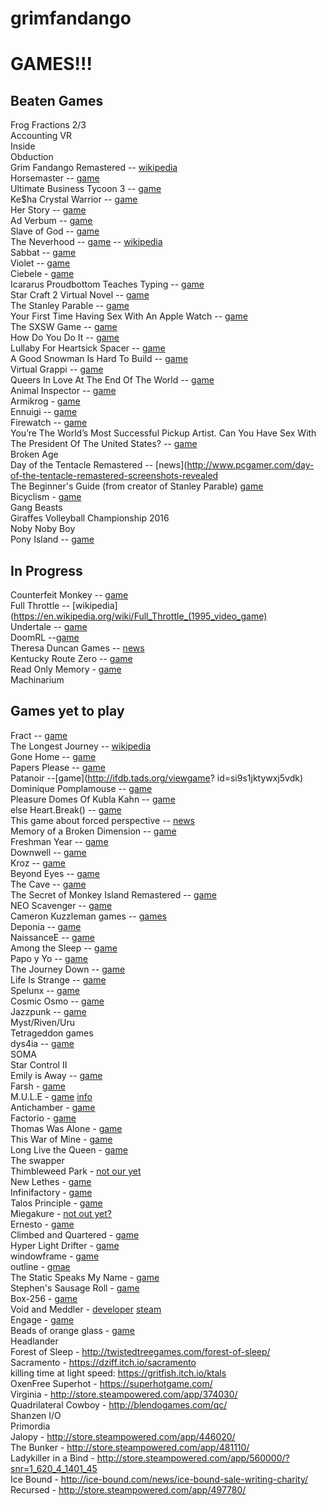 # grimfandango
# GAMES!!!

## Beaten Games
Frog Fractions 2/3  
Accounting VR  
Inside  
Obduction  
Grim Fandango Remastered -- [wikipedia](https://en.wikipedia.org/wiki/Grim_Fandango)  
Horsemaster -- [game](http://noncanon.com/HorseMaster.html)  
Ultimate Business Tycoon 3 -- [game](http://aliendovecote.com/uploads/twine/tycoon/crime.html)  
Ke$ha Crystal Warrior -- [game](http://aliendovecote.com/uploads/twine/kesha.html)  
Her Story -- [game](http://www.herstorygame.com/)  
Ad Verbum -- [game](http://nickm.com/if/adverbum.html)  
Slave of God -- [game](http://www.increpare.com/2012/12/slave-of-god/)  
The Neverhood -- [game](https://archive.org/details/Neverhood_The_1996_DreamWorks) -- [wikipedia](https://en.wikipedia.org/wiki/The_Neverhood)  
Sabbat -- [game](http://porpentine.tumblr.com/post/43790631192/presenting-sabbat-a-twine-game-by-oh-no-problems)  
Violet -- [game](http://textadventures.co.uk/games/view/e-utl5-bu0yya2ycst0mrg/violet)  
Ciebele - [game](http://ninasays.so/cibele/)  
Icararus Proudbottom Teaches Typing -- [game](http://www.holywowstudios.com/teachestyping/)  
Star Craft 2 Virtual Novel -- [game](http://www.sc2vn.com/)  
The Stanley Parable -- [game](http://www.stanleyparable.com/)  
Your First Time Having Sex With An Apple Watch -- [game](http://www.buzzfeed.com/samthurman/os-xxx#.ajbJmmalK)  
The SXSW Game -- [game](http://www.freeindiegam.es/2013/03/the-sxsw-game-leigh-alexander/)   
How Do You Do It -- [game](http://ninasays.so/howdoyoudoit/)  
Lullaby For Heartsick Spacer -- [game](http://mkopas.net/files/spacerlullaby/)  
A Good Snowman Is Hard To Build -- [game](http://agoodsnowman.com/)  
Virtual Grappi -- [game](http://rpgmaker.net/games/8284/)  
Queers In Love At The End Of The World -- [game](http://auntiepixelante.com/endoftheworld/)  
Animal Inspector -- [game](http://tomastle.itch.io/animal-inspector)  
Armikrog - [game](http://store.steampowered.com/app/334120/)  
Ennuigi -- [game](http://www.lexaloffle.com/bbs/?tid=2232&pid=12311&autoplay=1#pp)  
Firewatch -- [game](http://www.firewatchgame.com/)  
You’re The World’s Most Successful Pickup Artist. Can You Have Sex With The President Of The United States? -- [game](http://www.clickhole.com/clickventure/youre-worlds-most-successful-pickup-artist-can-you-3880#1,)  
Broken Age  
Day of the Tentacle Remastered -- [news](http://www.pcgamer.com/day-of-the-tentacle-remastered-screenshots-revealed  
The Beginner's Guide (from creator of Stanley Parable) [game](http://store.steampowered.com/app/303210/)  
Bicyclism - [game](http://gamejolt.com/games/bicyclism-art-of-riding/39795)  
Gang Beasts  
Giraffes Volleyball Championship 2016  
Noby Noby Boy  
Pony Island -- [game](http://store.steampowered.com/app/405640/)  


 

## In Progress
Counterfeit Monkey -- [game](http://emshort.com/counterfeit_monkey/)  
Full Throttle -- [wikipedia](https://en.wikipedia.org/wiki/Full_Throttle_(1995_video_game)  
Undertale -- [game](http://store.steampowered.com/app/391540/)  
DoomRL --[game](http://doom.chaosforge.org/)   
Theresa Duncan Games -- [news](https://www.theverge.com/2015/4/17/8436439/theresa-duncan-chop-suey-cd-rom-preservation)  
Kentucky Route Zero -- [game](http://kentuckyroutezero.com/)  
Read Only Memory - [game](http://readonlymemori.es/)  
Machinarium  
  



## Games yet to play
Fract -- [game](http://fractgame.com/)  
The Longest Journey -- [wikipedia](https://en.wikipedia.org/wiki/The_Longest_Journey)  
Gone Home -- [game](http://www.gonehomegame.com/)  
Papers Please -- [game](http://dukope.com/)  
Patanoir --[game](http://ifdb.tads.org/viewgame?  id=si9s1jktywxj5vdk)  
Dominique Pomplamouse -- [game](http://www.dominiquepamplemousse.com/)  
Pleasure Domes Of Kubla Kahn -- [game](http://gamejolt.com/games/pleasuredromes-of-kubla-khan/9598#close)  
else Heart.Break() -- [game](http://elseheartbreak.com/)  
    This game about forced perspective -- [news](https://www.polygon.com/2015/10/26/9618504/pillow-castle-tech-demo-first-person-puzzler-new-2015-pc-gameplay-museum-of-simulation-technology)  
    Memory of a Broken Dimension -- [game](http://xra.itch.io/memory-of-a-broken-dimension)  
    Freshman Year -- [game](http://ninasays.so/freshmanyear/)  
    Downwell -- [game](http://downwellgame.com/)   
    Kroz -- [game](https://en.wikipedia.org/wiki/Kroz_series)  
    Beyond Eyes -- [game](http://www.beyondeyes-game.com/)  
    The Cave -- [game](http://thecavegame.com/)  
    The Secret of Monkey Island Remastered -- [game](http://store.steampowered.com/app/32360/)  
    NEO Scavenger -- [game](http://www.gog.com/game/neo_scavenger)  
    Cameron Kuzzleman games -- [games](http://heylookatmygames.com/)  
    Deponia -- [game](http://www.daedalic.de/en/game/Deponia#5)  
    NaissanceE -- [game](http://store.steampowered.com/app/265690/)  
    Among the Sleep -- [game](http://store.steampowered.com/app/250620/)  
    Papo y Yo -- [game](http://store.steampowered.com/app/227080)  
    The Journey Down -- [game](http://store.steampowered.com/app/220090)  
    Life Is Strange -- [game](http://store.steampowered.com/agecheck/app/319630/)  
    Spelunx -- [game](http://store.steampowered.com/app/63640/)  
    Cosmic Osmo -- [game](http://store.steampowered.com/app/63620/)  
    Jazzpunk -- [game](http://store.steampowered.com/app/250260/)  
    Myst/Riven/Uru  
    Tetrageddon games  
    dys4ia  -- [game](http://w.itch.io/dys4ia)  
    SOMA  
    Star Control II  
    Emily is Away -- [game](http://store.steampowered.com/app/417860/)  
    Farsh - [game](http://www.mahdibahrami.com/farsh)  
    M.U.L.E - [game](https://www.google.com/url?q=https%3A%2F%2Farchive.org%2Fdetails%2Fa8b_M.U.L.E._1983_Electronic_Arts_US&sa=D&sntz=1&usg=AFQjCNFqhPuafxSymxIXmJVV3maxYEVIwA) [info](https://en.wikipedia.org/wiki/M.U.L.E.)  
    Antichamber - [game](http://www.antichamber-game.com/)  
    Factorio - [game](https://www.factorio.com/)  
    Thomas Was Alone - [game](http://www.mikebithellgames.com/thomaswasalone/)  
    This War of Mine - [game](http://www.11bitstudios.com/games/16/this-war-of-mine)  
    Long Live the Queen - [game](http://store.steampowered.com/app/251990/)  
    The swapper  
    Thimbleweed Park - [not our yet](https://thimbleweedpark.com/)  
    New Lethes - [game](https://colestia.itch.io/new-lethes)  
    Infinifactory - [game](http://www.zachtronics.com/infinifactory/)  
    Talos Principle - [game](http://www.croteam.com/talosprinciple/)  
    Miegakure - [not out yet?](http://miegakure.com/)  
    Ernesto - [game](http://ernestogame.com/)  
    Climbed and Quartered - [game](http://gamejolt.com/games/climbed-and-quartered/139189)  
    Hyper Light Drifter - [game](http://www.heart-machine.com/)  
    windowframe - [game](http://ludumdare.com/compo/ludum-dare-35/?action=preview&uid=3479)  
    outline - [gmae](https://managore.itch.io/outline)  
    The Static Speaks My Name - [game](http://store.steampowered.com/app/387860/)  
    Stephen's Sausage Roll - [game](http://www.stephenssausageroll.com/)  
    Box-256 - [game](http://box-256.com/)  
    Void and Meddler - [developer](http://voidandmeddler.com/) [steam](http://store.steampowered.com/app/377970/)  
    Engage - [game](http://www.engare.design/)  
    Beads of orange glass - [game](https://lorenschmidt.itch.io/beads-of-orange-glass)  
    Headlander  
    Forest of Sleep - http://twistedtreegames.com/forest-of-sleep/  
    Sacramento - https://dziff.itch.io/sacramento  
    killing time at light speed: https://gritfish.itch.io/ktals  
    OxenFree 
    Superhot - https://superhotgame.com/   
    Virginia - http://store.steampowered.com/app/374030/  
    Quadrilateral Cowboy - http://blendogames.com/qc/  
    Shanzen I/O  
    Primordia  
    Jalopy - http://store.steampowered.com/app/446020/  
    The Bunker - http://store.steampowered.com/app/481110/  
    Ladykiller in a Bind - http://store.steampowered.com/app/560000/?snr=1_620_4_1401_45  
    Ice Bound - http://ice-bound.com/news/ice-bound-sale-writing-charity/  
    Recursed - http://store.steampowered.com/app/497780/  

